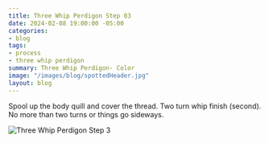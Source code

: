 ```yaml
---
title: Three Whip Perdigon Step 03
date: 2024-02-08 19:00:00 -05:00
categories:
- blog
tags:
- process
- three whip perdigon
summary: Three Whip Perdigon- Color
image: "/images/blog/spottedHeader.jpg"
layout: blog
---
```


Spool up the body quill and cover the thread.  Two turn whip finish (second).  No more than two turns or things go sideways.

![Three Whip Perdigon Step 3](https://effectiveflybox.github.io/images/posts/2024-02-09-threeWhipPerdigonStep03.jpg "Three Whip Perdigon Step 03")